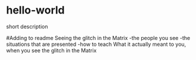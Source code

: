 # hello-world
short description

#Adding to readme
Seeing the glitch in the Matrix
-the people you see
-the situations that are presented
-how to teach
What it actually meant to you, when you see the glitch in the Matrix

